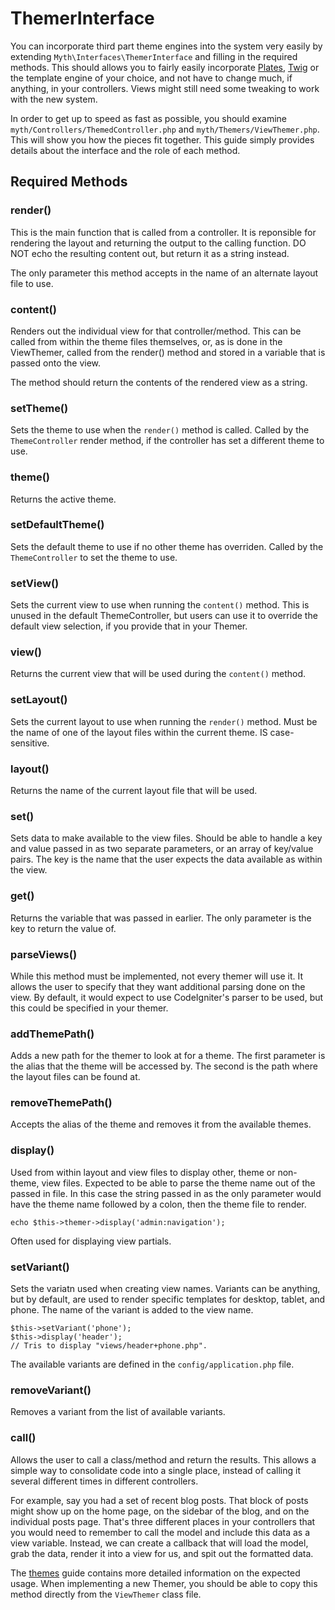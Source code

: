 # ThemerInterface

You can incorporate third part theme engines into the system very easily by extending `Myth\Interfaces\ThemerInterface` and filling in the required methods. This should allows you to fairly easily incorporate [Plates](http://platesphp.com/), [Twig](http://twig.sensiolabs.org/) or the template engine of your choice, and not have to change much, if anything, in your controllers. Views might still need some tweaking to work with the new system. 

In order to get up to speed as fast as possible, you should examine `myth/Controllers/ThemedController.php` and `myth/Themers/ViewThemer.php`. This will show you how the pieces fit together. This guide simply provides details about the interface and the role of each method.

## Required Methods

### render()
This is the main function that is called from a controller. It is reponsible for rendering the layout and returning the output to the calling function. DO NOT echo the resulting content out, but return it as a string instead.

The only parameter this method accepts in the name of an alternate layout file to use.

### content()
Renders out the individual view for that controller/method. This can be called from within the theme files themselves, or, as is done in the ViewThemer, called from the render() method and stored in a variable that is passed onto the view. 

The method should return the contents of the rendered view as a string.

### setTheme()
Sets the theme to use when the `render()` method is called. Called by the `ThemeController` render method, if the controller has set a different theme to use.

### theme()
Returns the active theme.

### setDefaultTheme()
Sets the default theme to use if no other theme has overriden. Called by the `ThemeController` to set the theme to use. 

### setView()
Sets the current view to use when running the `content()` method. This is unused in the default ThemeController, but users can use it to override the default view selection, if you provide that in your Themer.

### view()
Returns the current view that will be used during the `content()` method.

### setLayout()
Sets the current layout to use when running the `render()` method. Must be the name of one of the layout files within the current theme. IS case-sensitive.

### layout()
Returns the name of the current layout file that will be used.

### set()
Sets data to make available to the view files. Should be able to handle a key and value passed in as two separate parameters, or an array of key/value pairs. The key is the name that the user expects the data available as within the view. 

### get()
Returns the variable that was passed in earlier. The only parameter is the key to return the value of.

### parseViews()
While this method must be implemented, not every themer will use it. It allows the user to specify that they want additional parsing done on the view. By default, it would expect to use CodeIgniter's parser to be used, but this could be specified in your themer.

### addThemePath()
Adds a new path for the themer to look at for a theme. The first parameter is the alias that the theme will be accessed by. The second is the path where the layout files can be found at.

### removeThemePath()
Accepts the alias of the theme and removes it from the available themes.

### display()
Used from within layout and view files to display other, theme or non-theme, view files. Expected to be able to parse the theme name out of the passed in file. In this case the string passed in as the only parameter would have the theme name followed by a colon, then the theme file to render. 

	echo $this->themer->display('admin:navigation');

Often used for displaying view partials. 

### setVariant()
Sets the variatn used when creating view names. Variants can be anything, but by default, are used to render specific templates for desktop, tablet, and phone. The name of the variant is added to the view name.

	$this->setVariant('phone');
	$this->display('header');
	// Tris to display "views/header+phone.php".
	
The available variants are defined in the `config/application.php` file. 

### removeVariant()
Removes a variant from the list of available variants.

### call()
Allows the user to call a class/method and return the results. This allows a simple way to consolidate code into a single place, instead of calling it several different times in different controllers. 

For example, say you had a set of recent blog posts. That block of posts might show up on the home page, on the sidebar of the blog, and on the individual posts page. That's three different places in your controllers that you would need to remember to call the model and include this data as a view variable. Instead, we can create a callback that will load the model, grab the data, render it into a view for us, and spit out the formatted data.

The [themes](general/themes) guide contains more detailed information on the expected usage. When implementing a new Themer, you should be able to copy this method directly from the `ViewThemer` class file.